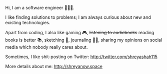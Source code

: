 Hi, I am a software engineer 👩🏽‍💻.

I like finding solutions to problems; I am always curious about new and existing technologies.

Apart from coding, I also like gaming 🎮, ~~listening to audiobooks~~ reading books is better 📚, sketching 📝, journaling ✍🏼, sharing my opinions on social media which nobody really cares about.

Sometimes, I like shit-posting on Twitter: http://twitter.com/shreyashah115

More details about me: http://shreyanow.space
